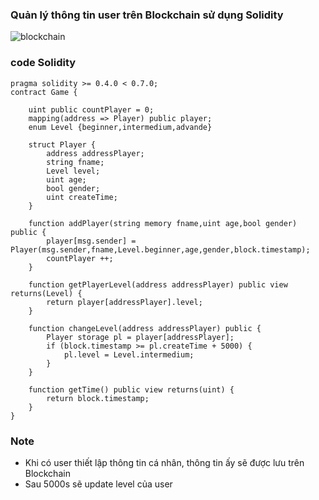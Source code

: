 ### Quản lý thông tin user trên Blockchain sử dụng Solidity

![blockchain](https://user-images.githubusercontent.com/74960507/146699083-ad01d75e-fca6-4248-bfa0-570d238b48fb.PNG)

### code Solidity
```
pragma solidity >= 0.4.0 < 0.7.0;
contract Game {
    
    uint public countPlayer = 0;
    mapping(address => Player) public player;
    enum Level {beginner,intermedium,advande}
    
    struct Player {
        address addressPlayer;
        string fname;
        Level level;
        uint age;
        bool gender;
        uint createTime;
    }
    
    function addPlayer(string memory fname,uint age,bool gender) public {
        player[msg.sender] = Player(msg.sender,fname,Level.beginner,age,gender,block.timestamp);
        countPlayer ++;
    }
    
    function getPlayerLevel(address addressPlayer) public view returns(Level) {
        return player[addressPlayer].level;
    }
    
    function changeLevel(address addressPlayer) public {
        Player storage pl = player[addressPlayer];
        if (block.timestamp >= pl.createTime + 5000) {
            pl.level = Level.intermedium;
        }
    }
    
    function getTime() public view returns(uint) {
        return block.timestamp;
    }
}
```

### Note
- Khi có user thiết lập thông tin cá nhân, thông tin ấy sẽ được lưu trên Blockchain
- Sau 5000s sẽ update level của user 
